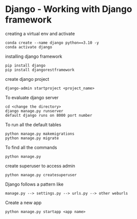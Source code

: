 # Django - Working with Django framework


creating a virtual env and activate 
```
conda create --name django python==3.10 -y
conda activate django

```

installing django framework

```
pip install django
pip install djangorestframework

```

create django project

```
django-admin startproject <project_name>

```

To evaluate django server

```
cd <change the directory>
django manage.py runserver
default django runs on 8000 port number

```

To run all the default tables 

```
python manage.py makemigrations
python manage.py migrate

```

To find all the commands
```
python manage.py

```

create superuser to access admin

```
python manage.py createsuperuser

```

Django follows a pattern like
```
manage.py --> settings.py --> urls.py --> other weburls

```

Create a new app
```
python manage.py startapp <app name>

```




